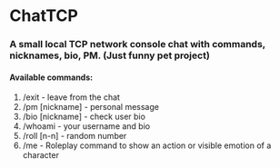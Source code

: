 # ChatTCP
### A small local TCP network console chat with commands, nicknames, bio, PM. (Just funny pet project)
#### Available commands:
  1. /exit - leave from the chat
  1. /pm [nickname] - personal message
  1. /bio [nickname] - check user bio
  1. /whoami - your username and bio
  1. /roll [n-n] - random number
  1. /me - Roleplay command to show an action or visible emotion of a character
